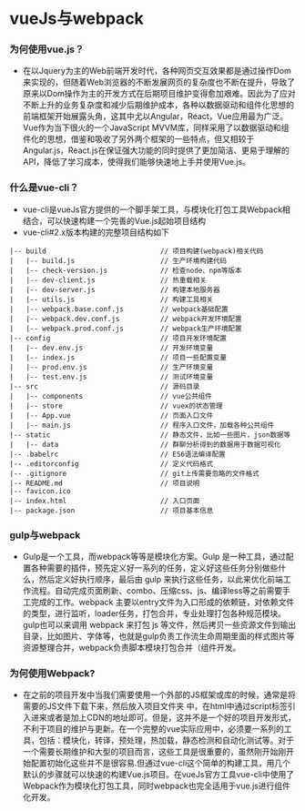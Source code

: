 
# vueJs与webpack
### 为何使用vue.js？
- 在以Jquery为主的Web前端开发时代，各种网页交互效果都是通过操作Dom来实现的，但随着Web浏览器的不断发展网页的复杂度也不断在提升，导致了原来以Dom操作为主的开发方式在后期项目维护变得愈加艰难。因此为了应对不断上升的业务复杂度和减少后期维护成本，各种以数据驱动和组件化思想的前端框架开始展露头角，这其中尤以Angular，React，Vue应用最为广泛。Vue作为当下很火的一个JavaScript MVVM库，同样采用了以数据驱动和组件化的思想，借鉴和吸收了另外两个框架的一些特点，但又相较于Angular.js，React.js在保证强大功能的同时提供了更加简洁、更易于理解的API，降低了学习成本，使得我们能够快速地上手并使用Vue.js。

### 什么是vue-cli？
- vue-cli是vueJs官方提供的一个脚手架工具，与模块化打包工具Webpack相结合，可以快速构建一个完善的Vue.js起始项目结构
- vue-cli#2.x版本构建的完整项目结构如下
```
|-- build                            // 项目构建(webpack)相关代码
|   |-- build.js                     // 生产环境构建代码
|   |-- check-version.js             // 检查node、npm等版本
|   |-- dev-client.js                // 热重载相关
|   |-- dev-server.js                // 构建本地服务器
|   |-- utils.js                     // 构建工具相关
|   |-- webpack.base.conf.js         // webpack基础配置
|   |-- webpack.dev.conf.js          // webpack开发环境配置
|   |-- webpack.prod.conf.js         // webpack生产环境配置
|-- config                           // 项目开发环境配置
|   |-- dev.env.js                   // 开发环境变量
|   |-- index.js                     // 项目一些配置变量
|   |-- prod.env.js                  // 生产环境变量
|   |-- test.env.js                  // 测试环境变量
|-- src                              // 源码目录
|   |-- components                   // vue公共组件
|   |-- store                        // vuex的状态管理
|   |-- App.vue                      // 页面入口文件
|   |-- main.js                      // 程序入口文件，加载各种公共组件
|-- static                           // 静态文件，比如一些图片，json数据等
|   |-- data                         // 群聊分析得到的数据用于数据可视化
|-- .babelrc                         // ES6语法编译配置
|-- .editorconfig                    // 定义代码格式
|-- .gitignore                       // git上传需要忽略的文件格式
|-- README.md                        // 项目说明
|-- favicon.ico 
|-- index.html                       // 入口页面
|-- package.json                     // 项目基本信息
```
### gulp与webpack
- Gulp是一个工具，而webpack等等是模块化方案。Gulp 是一种工具，通过配置各种需要的插件，预先定义好一系列的任务，定义好这些任务分别做些什么，然后定义好执行顺序，最后由 gulp 来执行这些任务，以此来优化前端工作流程。自动完成页面刷新、combo、压缩css、js、编译less等之前需要手工完成的工作。webpack 主要以entry文件为入口形成的依赖链，对依赖文件的类型，进行监听，loader任务，打包合并，专业处理打包各种规范模块。gulp也可以来调用 webpack 来打包 js 等文件，然后拷贝一些资源文件到输出目录，比如图片、字体等，也就是gulp负责工作流生命周期里面的样式图片等资源整理合并，webpack负责脚本模块打包合并（组件开发。
### 为何使用Webpack?
- 在之前的项目开发中当我们需要使用一个外部的JS框架或库的时候，通常是将需要的JS文件下载下来，然后放入项目文件夹 中，在html中通过script标签引入进来或者是加上CDN的地址即可。但是，这并不是一个好的项目开发形式，不利于项目的维护与更新。在一个完整的vue实际应用中，必须要一系列的工具，包括：模块化，转译，预处理，热加载，静态检测和自动化测试等。对于一个需要长期维护和大型的项目而言，这些工具是很重要的，虽然刚开始刚开始配置初始化这些并不是很容易.但通过vue-cli这个简单的构建工具，用几个默认的步骤就可以快速的构建Vue.js项目。在vueJs官方工具vue-cli中使用了Webpack作为模块化打包工具，同时webpack也完全适用于vue.js进行组件化开发。
